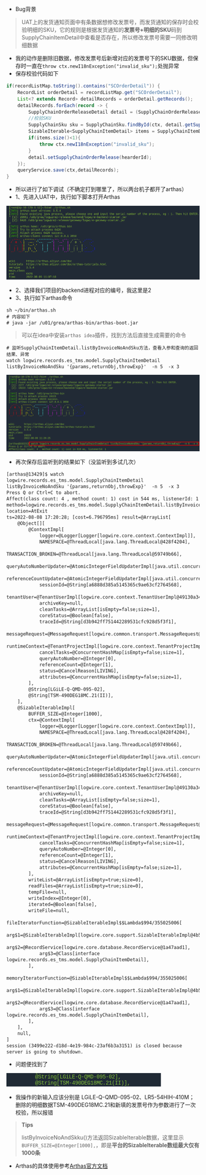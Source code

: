 + Bug背景

> UAT上的发货通知页面中有条数据想修改发票号，而发货通知的保存时会校验明细的SKU，它的规则是根据发货通知的**发票号+明细的SKU**码到SupplyChainItemDetail中查看是否存在，所以修改发票号需要一同修改明细数据

+ 我的动作是删除旧数据，修改发票号后新增对应的发票号下的SKU数据，但保存时一直在`throw ctx.newI18nException("invalid_sku");`处抛异常
+ 保存校验代码如下

```java
if(recordListMap.toString().contains("SCOrderDetail")) {
    RecordList orderDetail = recordListMap.get("SCOrderDetail");
    List<? extends Record> detailRecords = orderDetail.getRecords();
    detailRecords.forEach(record -> {
        SupplyChainOrderReleaseDetail detail = (SupplyChainOrderReleaseDetail) record;
        //校验SKU
        SupplyChainSku sku = SupplyChainSku.findById(ctx, detail.getSupplyChainSku());
        SizableIterable<SupplyChainItemDetail> items = SupplyChainItemDetail.listByInvoiceNoAndSku(ctx, order.getInvoiceNo(), sku.getSku());
        if(items.size()<1){
            throw ctx.newI18nException("invalid_sku");
        }
        detail.setSupplyChainOrderRelease(hearderId);
    });
    queryService.save(ctx,detailRecords);
}
```

+ 所以进行了如下调试（不确定打到哪里了，所以两台机子都开了arthas）
+ 1、先进入UAT中，执行如下脚本打开Arthas

![image-20220809110816974](./images/image-20220809110816974.png)

+ 2、选择我们项目的backend进程对应的编号，我这里是2
+ 3、执行如下arthas命令

```shell
sh ~/bin/arthas.sh
# 内容如下
# java -jar /u01/grea/arthas-bin/arthas-boot.jar
```

> 可以在idea中安装`arthas idea`插件，找到方法后直接生成需要的命令

```shell
# 监听SupplyChainItemDetail.listByInvoiceNoAndSku方法，查看入参和查询的返回结果、异常
watch logwire.records.es_tms.model.SupplyChainItemDetail listByInvoiceNoAndSku '{params,returnObj,throwExp}'  -n 5  -x 3 
```

![image-20220809112744207](./images/image-20220809112744207.png)

+ 再次保存后监听到的结果如下（没监听到多试几次）

```shell
[arthas@13429]$ watch logwire.records.es_tms.model.SupplyChainItemDetail listByInvoiceNoAndSku '{params,returnObj,throwExp}'  -n 5  -x 3
Press Q or Ctrl+C to abort.
Affect(class count: 4 , method count: 1) cost in 544 ms, listenerId: 1
method=logwire.records.es_tms.model.SupplyChainItemDetail.listByInvoiceNoAndSku location=AtExit
ts=2022-08-08 17:20:28; [cost=6.796795ms] result=@ArrayList[
    @Object[][
        @ContextImpl[
            logger=@Logger[Logger[logwire.core.context.ContextImpl]],
            NAMESPACE=@ThreadLocal[java.lang.ThreadLocal@428f4204],
            TRANSACTION_BROKEN=@ThreadLocal[java.lang.ThreadLocal@59749b66],
            queryAutoNumberUpdater=@AtomicIntegerFieldUpdaterImpl[java.util.concurrent.atomic.AtomicIntegerFieldUpdater$AtomicIntegerFieldUpdaterImpl@5458a0e],
            referenceCountUpdater=@AtomicIntegerFieldUpdaterImpl[java.util.concurrent.atomic.AtomicIntegerFieldUpdater$AtomicIntegerFieldUpdaterImpl@7134f974],
            sessionId=@String[a6888d385a5145365c9ae63cf2764568],
            tenantUser=@TenantUserImpl[logwire.core.context.TenantUserImpl@49130a34],
            archiveKey=null,
            cleanTasks=@ArrayList[isEmpty=false;size=1],
            coreStatus=@Boolean[false],
            traceId=@String[d3b942ff751442289531cfc928d5f3f1],
            messageRequest=@MessageRequest[logwire.common.transport.MessageRequest@344117db],
            runtimeContext=@TenantProjectImpl[logwire.core.context.TenantProjectImpl@1d7dfea7],
            cancelTasks=@ConcurrentHashMap[isEmpty=false;size=1],
            queryAutoNumber=@Integer[0],
            referenceCount=@Integer[1],
            status=@CancelReason[LIVING],
            attributes=@ConcurrentHashMap[isEmpty=false;size=1],
        ],
        @String[LGiLE-Q-QMD-095-02],
        @String[TSM-490DEG18MC.21(II)],
    ],
    @SizableIterableImpl[
        BUFFER_SIZE=@Integer[1000],
        ctx=@ContextImpl[
            logger=@Logger[Logger[logwire.core.context.ContextImpl]],
            NAMESPACE=@ThreadLocal[java.lang.ThreadLocal@428f4204],
            TRANSACTION_BROKEN=@ThreadLocal[java.lang.ThreadLocal@59749b66],
            queryAutoNumberUpdater=@AtomicIntegerFieldUpdaterImpl[java.util.concurrent.atomic.AtomicIntegerFieldUpdater$AtomicIntegerFieldUpdaterImpl@5458a0e],
            referenceCountUpdater=@AtomicIntegerFieldUpdaterImpl[java.util.concurrent.atomic.AtomicIntegerFieldUpdater$AtomicIntegerFieldUpdaterImpl@7134f974],
            sessionId=@String[a6888d385a5145365c9ae63cf2764568],
            tenantUser=@TenantUserImpl[logwire.core.context.TenantUserImpl@49130a34],
            archiveKey=null,
            cleanTasks=@ArrayList[isEmpty=false;size=1],
            coreStatus=@Boolean[false],
            traceId=@String[d3b942ff751442289531cfc928d5f3f1],
            messageRequest=@MessageRequest[logwire.common.transport.MessageRequest@344117db],
            runtimeContext=@TenantProjectImpl[logwire.core.context.TenantProjectImpl@1d7dfea7],
            cancelTasks=@ConcurrentHashMap[isEmpty=false;size=1],
            queryAutoNumber=@Integer[0],
            referenceCount=@Integer[1],
            status=@CancelReason[LIVING],
            attributes=@ConcurrentHashMap[isEmpty=false;size=1],
        ],
        writeList=@ArrayList[isEmpty=true;size=0],
        readFiles=@ArrayList[isEmpty=true;size=0],
        tempFile=null,
        writeIndex=@Integer[0],
        iterated=@Boolean[false],
        writeFile=null,
        fileIteratorFunction=@SizableIterableImpl$$Lambda$994/355025006[
            arg$1=@SizableIterableImpl[logwire.core.support.SizableIterableImpl@4b545b25],
            arg$2=@RecordService[logwire.core.database.RecordService@1a47aad1],
            arg$3=@Class[interface logwire.records.es_tms.model.SupplyChainItemDetail],
        ],
        memoryIteratorFunction=@SizableIterableImpl$$Lambda$994/355025006[
            arg$1=@SizableIterableImpl[logwire.core.support.SizableIterableImpl@4b545b25],
            arg$2=@RecordService[logwire.core.database.RecordService@1a47aad1],
            arg$3=@Class[interface logwire.records.es_tms.model.SupplyChainItemDetail],
        ],
    ],
    null,
]
session (3499e222-d18d-4e19-984c-23af6b3a3151) is closed because server is going to shutdown.
```

+ 问题便找到了

![image-20220808175734014](./images/image-20220808175734014.png)

+ 我操作的新输入应该分别是 LGiLE-Q-QMD-095-02、LR5-54HIH-410M；删除的明细数据TSM-490DEG18MC.21和新填的发票号作为参数进行了一次校验，所以报错

> **Tips**
>
> listByInvoiceNoAndSkku()方法返回SizableIterable数据，这里显示` BUFFER_SIZE=@Integer[1000],`，即是**平台的SizableIterable数组最大仅有1000条**

+ Arthas的具体使用参考[Arthas官方文档](https://arthas.aliyun.com/doc/)